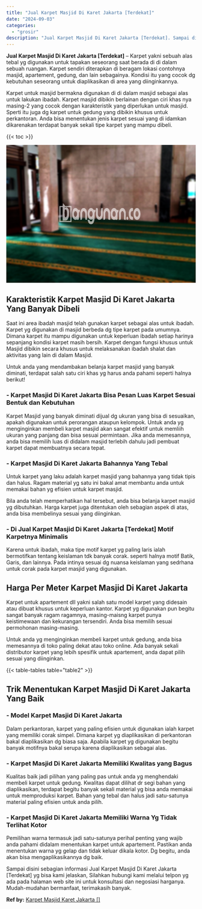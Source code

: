 ```yaml
---
title: "Jual Karpet Masjid Di Karet Jakarta [Terdekat]"
date: "2024-09-03"
categories: 
  - "grosir"
description: "Jual Karpet Masjid Di Karet Jakarta [Terdekat]. Sampai disini sebagian informasi Jual Karpet Masjid Di Karet Jakarta [Terdekat] yg bisa kami jelaskan, Sila..."
---
```


**Jual Karpet Masjid Di Karet Jakarta \[Terdekat\]** – Karpet yakni sebuah alas tebal yg digunakan untuk tapakan seseorang saat berada di di dalam sebuah ruangan. Karpet sendiri diterapkan di beragam lokasi contohnya masjid, apartement, gedung, dan lain sebagainya. Kondisi itu yang cocok dg kebutuhan seseorang untuk diaplikasikan di area yang diinginkannya.

Karpet untuk masjid bermakna digunakan di di dalam masjid sebagai alas untuk lakukan ibadah. Karpet masjid dibikin berlainan dengan ciri khas nya masing-2 yang cocok dengan karakteristik yang diperlukan untuk masjid. Sperti itu juga dg karpet untuk gedung yang dibikin khusus untuk perkantoran. Anda bisa menentukan jenis karpet sesuai yang di idamkan dikarenakan terdapat banyak sekali tipe karpet yang mampu dibeli.

{{< toc >}}

![Jual Karpet Masjid Di Karet Jakarta [Terdekat]](/images/grosir-karpet-murah-14.png)

## Karakteristik Karpet Masjid Di Karet Jakarta Yang Banyak Dibeli

Saat ini area ibadah masjid telah gunakan karpet sebagai alas untuk ibadah. Karpet yg digunakan di masjid berbeda dg tipe karpet pada umumnya. Dimana karpet itu mampu digunakan untuk keperluan ibadah setiap harinya sepanjang kondisi karpet masih bersih. Karpet dengan fungsi khusus untuk Masjid dibikin secara khusus untuk melaksanakan ibadah shalat dan aktivitas yang lain di dalam Masjid.

Untuk anda yang mendambakan belanja karpet masjid yang banyak diminati, terdapat salah satu ciri khas yg harus anda pahami seperti halnya berikut!

### \- Karpet Masjid Di Karet Jakarta Bisa Pesan Luas Karpet Sesuai Bentuk dan Kebutuhan

Karpet Masjid yang banyak diminati dijual dg ukuran yang bisa di sesuaikan, apakah digunakan untuk perorangan ataupun kelompok. Untuk anda yg menginginkan membeli karpet masjid akan sangat efektif untuk memliih ukuran yang panjang dan bisa sesuai permintaan. Jika anda memesannya, anda bisa memilih luas di didalam masjid terlebih dahulu jadi pembuat karpet dapat membuatnya secara tepat.

### \- Karpet Masjid Di Karet Jakarta Bahannya Yang Tebal

Untuk karpet yang laku adalah karpet masjid yang bahannya yang tidak tipis dan halus. Ragam material yg satu ini bakal amat membantu anda untuk memakai bahan yg efisien untuk karpet masjid.

Bila anda telah memperhatikan hal tersebut, anda bisa belanja karpet masjid yg dibutuhkan. Harga karpet juga ditentukan oleh sebagian aspek di atas, anda bisa membelinya sesuai yang diinginkan.

### \- Di Jual Karpet Masjid Di Karet Jakarta \[Terdekat\] Motif Karpetnya Minimalis

Karena untuk ibadah, maka tipe motif karpet yg paling laris ialah bermotifkan tentang keislaman tdk banyak corak. seperti halnya motif Batik, Garis, dan lainnya. Pada intinya sesuai dg nuansa keislaman yang sedrhana untuk corak pada karpet masjid yang digunakan.

## Harga Per Meter Karpet Masjid Di Karet Jakarta

Karpet untuk apartement dll yakni salah satu model karpet yang didesain atau dibuat khusus untuk keperluan kantor. Karpet yg digunakan pun begitu sangat banyak ragam ragamnya, masing-maisng karpet punya keistimewaan dan kekurangan tersendiri. Anda bisa memilih sesuai permohonan masing-masing.

Untuk anda yg menginginkan membeli karpet untuk gedung, anda bisa memesannya di toko paling dekat atau toko online. Ada banyak sekali distributor karpet yang lebih spesifik untuk apartement, anda dapat pilih sesuai yang diinginkan.

{{< table-tables table="table2" >}}

## Trik Menentukan Karpet Masjid Di Karet Jakarta Yang Baik

### \- Model Karpet Masjid Di Karet Jakarta

Dalam perkantoran, karpet yang paling efisien untuk digunakan ialah karpet yang memiliki corak simpel. Dimana karpet yg diaplikasikan di perkantoran bakal diaplikasikan dg biasa saja. Apabila karpet yg digunakan begitu banyak motifnya bakal serupa karena diaplikasikan sebagai alas.

### \- Karpet Masjid Di Karet Jakarta Memiliki Kwalitas yang Bagus

Kualitas baik jadi pilihan yang paling pas untuk anda yg menghendaki membeli karpet untuk gedung. Kwalitas dapat dilihat dr segi bahan yang diaplikasikan, terdapat begitu banyak sekali material yg bisa anda memakai untuk memproduksi karpet. Bahan yang tebal dan halus jadi satu-satunya material paling efisien untuk anda pilih.

### \- Karpet Masjid Di Karet Jakarta Memiliki Warna Yg Tidak Terlihat Kotor

Pemilihan warna termasuk jadi satu-satunya perihal penting yang wajib anda pahami didalam menentukan karpet untuk apartement. Pastikan anda menentukan warna yg gelap dan tidak keluar dikala kotor. Dg begitu, anda akan bisa mengaplikasikannya dg baik.

Sampai disini sebagian informasi Jual Karpet Masjid Di Karet Jakarta \[Terdekat\] yg bisa kami jelaskan, Silahkan hubungi kami melalui telpon yg ada pada halaman web site ini untuk konsultasi dan negosiasi harganya. Mudah-mudahan bermanfaat, terimakasih banyak.

**Ref by:**  [Karpet Masjid Karet Jakarta []](https://id.wikipedia.org/wiki/Karpet)
